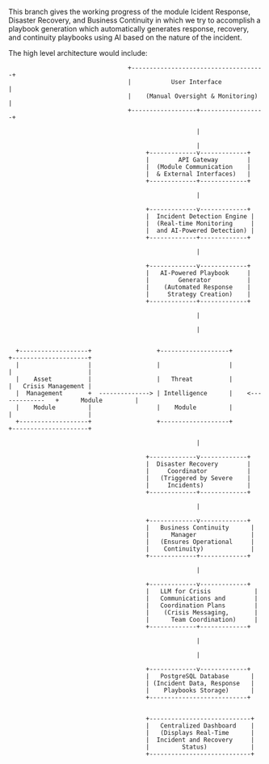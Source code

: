 This branch gives the working progress of the module Icident Response, Disaster Recovery, and Business Continuity in which we try to accomplish a playbook generation which automatically generates response, recovery, and continuity playbooks using AI based on the nature of the incident.

The high level architecture would include:



                                     +-------------------------------------+
                                     |           User Interface            |
                                     |    (Manual Oversight & Monitoring)  |
                                     +------------------+------------------+
                                     
                                                        |
                                                        
                                                        |
                                          +-------------v-------------+
                                          |        API Gateway        |
                                          |  (Module Communication    |
                                          |  & External Interfaces)   |
                                          +-------------+-------------+
                                          
                                                        |
                                                        
                                          +-------------v-------------+
                                          |  Incident Detection Engine |
                                          |  (Real-time Monitoring     |
                                          |  and AI-Powered Detection) |
                                          +-------------+-------------+
                                          
                                                        |
                                                        
                                          +-------------v-------------+
                                          |   AI-Powered Playbook     |
                                          |        Generator          |
                                          |    (Automated Response    |
                                          |     Strategy Creation)    |
                                          +-------------+-------------+
                                          
                                                        |
                                                        
                                                        |
                                                        
                                                        
      +-------------------+                  +-------------------+                     +---------------------+
      |                   |                  |                   |                     |                     |
      |    Asset          |                  |   Threat          |                     |   Crisis Management |
      |  Management       +  --------------> | Intelligence      |    <-------------   +      Module         |
      |    Module         |                  |    Module         |                     |                     |
      +-------------------+                  +-------------------+                     +---------------------+

                                                        |
                                                        
                                          +-------------v-------------+
                                          |  Disaster Recovery        |
                                          |     Coordinator           |
                                          |   (Triggered by Severe    |
                                          |     Incidents)            |
                                          +-------------+-------------+
                                          
                                                        |
                                                        
                                          +-------------v-------------+
                                          |   Business Continuity      |
                                          |      Manager               |
                                          |   (Ensures Operational     |
                                          |    Continuity)             |
                                          +-------------+-------------+
                                          
                                                        |
                                                        
                                          +-------------v-------------+
                                          |   LLM for Crisis            |
                                          |   Communications and        |
                                          |   Coordination Plans        |
                                          |    (Crisis Messaging,       |
                                          |      Team Coordination)     |
                                          +-------------+-------------+
                                          
                                                        |
                                                        
                                                        |
                                                        
                                          +-------------v-------------+
                                          |   PostgreSQL Database      |
                                          | (Incident Data, Response   |
                                          |    Playbooks Storage)      |
                                          +---------------------------+

                                     
                                          +----------------------------+
                                          |   Centralized Dashboard    |
                                          |   (Displays Real-Time      |
                                          |  Incident and Recovery     |
                                          |         Status)            |
                                          +----------------------------+

